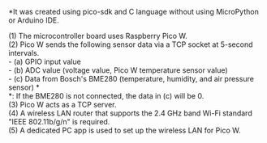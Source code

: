 *It was created using pico-sdk and C language without using MicroPython or Arduino IDE.  

(1) The microcontroller board uses Raspberry Pico W.    
(2) Pico W sends the following sensor data via a TCP socket at 5-second intervals.      
    - (a) GPIO input value    
    - (b) ADC value (voltage value, Pico W temperature sensor value)    
    - (c) Data from Bosch's BME280 (temperature, humidity, and air pressure sensor) *    
    *: If the BME280 is not connected, the data in (c) will be 0.    
(3) Pico W acts as a TCP server.    
(4) A wireless LAN router that supports the 2.4 GHz band Wi-Fi standard "IEEE 802.11b/g/n" is required.    
(5) A dedicated PC app is used to set up the wireless LAN for Pico W.    
